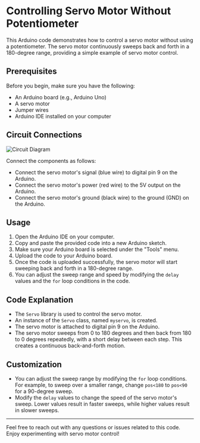 # Controlling Servo Motor Without Potentiometer

This Arduino code demonstrates how to control a servo motor without using a potentiometer. The servo motor continuously sweeps back and forth in a 180-degree range, providing a simple example of servo motor control.

## Prerequisites

Before you begin, make sure you have the following:

- An Arduino board (e.g., Arduino Uno)
- A servo motor
- Jumper wires
- Arduino IDE installed on your computer

## Circuit Connections

![Circuit Diagram](https://github.com/Princepm02/Internet_of_Things/assets/91951172/2278e362-c9d8-4989-b71c-fab7bdae950a)

Connect the components as follows:

- Connect the servo motor's signal (blue wire) to digital pin 9 on the Arduino.
- Connect the servo motor's power (red wire) to the 5V output on the Arduino.
- Connect the servo motor's ground (black wire) to the ground (GND) on the Arduino.

## Usage

1. Open the Arduino IDE on your computer.
2. Copy and paste the provided code into a new Arduino sketch.
3. Make sure your Arduino board is selected under the "Tools" menu.
4. Upload the code to your Arduino board.
5. Once the code is uploaded successfully, the servo motor will start sweeping back and forth in a 180-degree range.
6. You can adjust the sweep range and speed by modifying the `delay` values and the `for` loop conditions in the code.

## Code Explanation

- The `Servo` library is used to control the servo motor.
- An instance of the `Servo` class, named `myservo`, is created.
- The servo motor is attached to digital pin 9 on the Arduino.
- The servo motor sweeps from 0 to 180 degrees and then back from 180 to 0 degrees repeatedly, with a short delay between each step. This creates a continuous back-and-forth motion.

## Customization

- You can adjust the sweep range by modifying the `for` loop conditions. For example, to sweep over a smaller range, change `pos<180` to `pos<90` for a 90-degree sweep.
- Modify the `delay` values to change the speed of the servo motor's sweep. Lower values result in faster sweeps, while higher values result in slower sweeps.

---

Feel free to reach out with any questions or issues related to this code. Enjoy experimenting with servo motor control!
